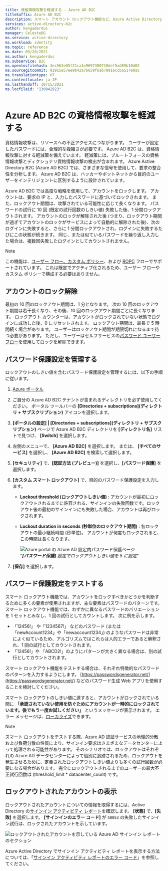 ```yaml
---
title: 資格情報攻撃を軽減する - Azure AD B2C
titleSuffix: Azure AD B2C
description: スマート アカウント ロックアウト機能など、Azure Active Directory B2C の資格情報攻撃 (パスワード攻撃) の検出と軽減の手法について説明します。
services: active-directory-b2c
author: kengaderdus
manager: CelesteDG
ms.service: active-directory
ms.workload: identity
ms.topic: reference
ms.date: 09/20/2021
ms.author: kengaderdus
ms.subservice: B2C
ms.openlocfilehash: 3ec563e05f21ca1e9697300710def5ad89b10d02
ms.sourcegitcommit: 91915e57ee9b42a76659f6ab78916ccba517e0a5
ms.translationtype: HT
ms.contentlocale: ja-JP
ms.lasthandoff: 10/15/2021
ms.locfileid: "130042923"
---
```

# <a name="mitigate-credential-attacks-in-azure-ad-b2c"></a>Azure AD B2C の資格情報攻撃を軽減する

資格情報攻撃は、リソースへの不正アクセスにつながります。 ユーザーが設定したパスワードには、合理的な複雑さが必要です。 Azure AD B2C は、資格情報攻撃に対する軽減策を備えています。 軽減策には、ブルートフォースの資格情報攻撃とディクショナリ資格情報攻撃の検出が含まれます。 Azure Active Directory B2C (Azure AD B2C) では、さまざまな信号を使用して、要求の整合性を分析します。 Azure AD B2C は、ハッカーやボットネットから目的のユーザーをインテリジェントに区別するように設計されています。

Azure AD B2C では高度な戦略を使用して、アカウントをロックします。 アカウントは、要求の IP と、入力したパスワードに基づいてロックされます。 また、ロックアウト期間は、攻撃されている可能性に応じて長くなります。 パスワードの試行に 10 回 (既定の試行回数のしきい値) 失敗した後、1 分間ロックアウトされます。 アカウントのロックが解除された後 (つまり、ロックアウト期間が過ぎてアカウントのロックがサービスによって自動的に解除された後)、次のログインに失敗すると、さらに 1 分間ロックアウトされ、ログインに失敗するたびにこの状態が続きます。 同じ、または似ているパスワードを繰り返し入力した場合は、複数回失敗したログインとしてカウントされません。

> [!NOTE]
> この機能は、[ユーザー フロー、カスタム ポリシー](user-flow-overview.md)、および [ROPC](add-ropc-policy.md) フローでサポートされています。 これは既定でアクティブ化されるため、ユーザー フローやカスタム ポリシーで構成する必要はありません。

## <a name="unlock-accounts"></a>アカウントのロック解除

最初の 10 回のロックアウト期間は、1 分となります。 次の 10 回のロックアウト期間は若干長くなり、その後、10 回のロックアウト期間ごとに長くなります。 ロックアウト カウンターは、アカウントがロックされていない状態でログインに成功した後、0 にリセットされます。 ロックアウト期間は、最長で 5 時間続く場合があります。 ユーザーはロックアウト期間が期限切れになるまで待つ必要があります。 ただし、ユーザーはセルフサービスの[パスワード ユーザー フロー](add-password-reset-policy.md)を使用してロックを解除できます。

## <a name="manage-password-protection-settings"></a>パスワード保護設定を管理する

ロックアウトのしきい値を含むパスワード保護設定を管理するには、以下の手順に従います。

1. [Azure ポータル](https://portal.azure.com)
1. ご自分の Azure AD B2C テナントが含まれるディレクトリを必ず使用してください。 ポータル ツールバーの **[Directories + subscriptions]\(ディレクトリ + サブスクリプション\)** アイコンを選択します。
1. **[ポータルの設定] | [Directories + subscriptions]\(ディレクトリ + サブスクリプション\)** ページで Azure AD B2C ディレクトリを **[ディレクトリ名]** リストで見つけ、 **[Switch]** を選択します。
1. 左側のメニューで、 **[Azure AD B2C]** を選択します。 または、 **[すべてのサービス]** を選択し、 **[Azure AD B2C]** を検索して選択します。
1. **[セキュリティ]** で、**[認証方法 (プレビュー)]** を選択し、**[パスワード保護]** を選択します。
1. **[カスタム スマート ロックアウト]** で、目的のパスワード保護設定を入力します。

   - **Lockout threshold (ロックアウトしきい値)** : アカウントが最初にロックアウトされるまでに許容される、サインインの失敗回数です。ロックアウト後の最初のサインインにも失敗した場合、アカウントは再びロックされます。
   - **Lockout duration in seconds (秒単位のロックアウト期間)** : 各ロックアウトの最小継続時間 (秒単位)。 アカウントが何度もロックされると、この時間は長くなります。

       ![Azure portal の Azure AD 設定内パスワード保護ページ](./media/threat-management/portal-02-password-protection.png)
    <br />"***[パスワード保護]** 設定でロックアウトしきい値を 5 に設定*"

1. **[保存]** を選択します。

## <a name="testing-the-password-protection-settings"></a>パスワード保護設定をテストする

スマート ロックアウト機能では、アカウントをロックすべきかどうかを判断するために多くの要素が使用されますが、主な要素はパスワードのパターンです。 スマート ロックアウト機能では、わずかに異なるパスワードのバリエーションを 1 セットとみなし、1 回の試行としてカウントします。 次に例を示します。

- 「12456!」 や「1234567!」 などのパスワード (または「newAccount1234」や「newaccount1234」) のようなパスワードは非常によく似ているため、アルゴリズムではこれらは人的エラーであると解釈され、1 回の試行としてカウントされます。
- 「12456!」や 「ABCD2!」のようにパターンが大きく異なる場合は、別の試行としてカウントされます。

スマート ロックアウト機能をテストする場合は、それぞれ特徴的なパスワードのパターンを入力するようにします。 [https://passwordsgenerator.net/](https://passwordsgenerator.net/) などのパスワード生成 Web アプリを使用することを検討してください。

スマート ロックアウトのしきい値に達すると、アカウントがロックされている間に **「承認されていない使用を防ぐためにアカウントが一時的にロックされています。後でもう一度お試しください」** というメッセージが表示されます。 エラー メッセージは、[ローカライズ](localization-string-ids.md#sign-up-or-sign-in-error-messages)できます。

> [!NOTE]
> スマート ロックアウトをテストする際、Azure AD 認証サービスの地理的分散および負荷分散の性質により、サインイン要求はさまざまなデータセンターによって処理される可能性があります。 そのシナリオでは、ロックアウトはそれぞれの Azure AD データセンターによって個別に追跡されるため、ロックアウトを発生させるために、定義されたロックアウトしきい値よりも多くの試行回数が必要になる場合があります。 完全にロックアウトされるまでのユーザーの最大不正試行回数は (threshold_limit * datacenter_count) です。

## <a name="viewing-locked-out-accounts"></a>ロックアウトされたアカウントの表示

ロックアウトされたアカウントについての情報を取得するには、Active Directory の[サインイン アクティビティ レポート](../active-directory/reports-monitoring/concept-sign-ins.md)を確認します。 **[状態]** で、**[失敗]** を選択します。 **[サインインのエラー コード]** が `50053` の失敗したサインイン試行は、ロックされたアカウントを示しています。

![ロックアウトされたアカウントを示している Azure AD サインイン レポートのセクション](./media/threat-management/portal-01-locked-account.png)

Azure Active Directory でサインイン アクティビティ レポートを表示する方法については、「[サインイン アクティビティ レポートのエラー コード](../active-directory/reports-monitoring/concept-sign-ins.md)」を参照してください。

